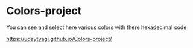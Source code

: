 # Colors-project
You can see and select here various colors with there hexadecimal code

 https://udaytyagi.github.io/Colors-project/
